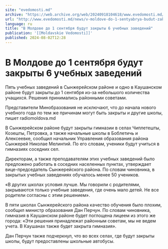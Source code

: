 ```yaml
---
site: "evedomosti.md"
archive: "https://web.archive.org/web/20240918104618/www.evedomosti.md/news/v-moldove-do-1-sentyabrya-budut-zakryty-6-uchebnyh-zavedenij"
url: "http://www.evedomosti.md/news/v-moldove-do-1-sentyabrya-budut-zakryty-6-uchebnyh-zavedenij"
language: ru
title: "В Молдове до 1 сентября будут закрыты 6 учебных заведений"
publication: '[[Moldavskie Vedomosti]]'
published: 2024-08-02T12:28
---
```


# В Молдове до 1 сентября будут закрыты 6 учебных заведений

Пять учебных заведений в Сынжерейском районе и одно в Каушанском районе будут закрыты до 1 сентября из-за небольшого количества учащихся. Решения принимались районными советами.

Представители Минобразования не исключают, что до начала нового учебного года по тем же причинам могут быть закрыты и другие школы, пишет radiomoldova.md

В Сынжерейском районе будут закрыты гимназии в селах Чиплетешты, Козешты, Петровка, а также начальные школы в Боблетичь и Алексеевке, сообщил начальник Управления образования района Сынжерей Николае Мелинтий. По его словам, ученики будут учиться в гимназиях соседних сел.

Директорам, а также преподавателям этих учебных заведений было предложено работать в соседних населенных пунктах, утверждает вице-председатель Сынжерейского района. По словам чиновника, в закрытых учебных заведениях обучалось менее 50 учеников.

«В других школах условия лучше. Мы говорили с родителями, закрываются только учебные заведения, где очень мало детей. Не все родители согласны с этим решением».

В пяти школах Сынжерейского района качество обучения было плохим, сообщил министр образования Дан Перчун. По словам чиновника, гимназия в Каушанском районе будет поглощена лицеем из этого же города: «Эти решения принадлежат районным советам, мы не ведем учета. В Каушанах также будет закрыта гимназия».

Дан Перчун также подчеркнул, что во всех селах, где будут закрыты школы, будут предоставлены школьные автобусы.